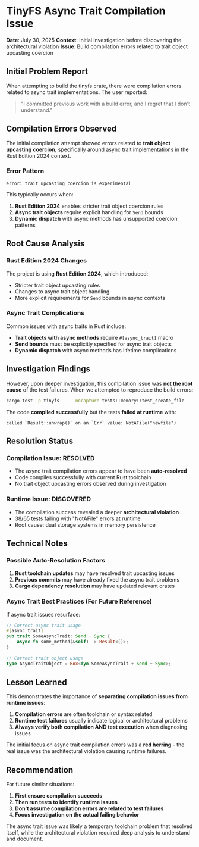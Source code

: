 # TinyFS Async Trait Compilation Issue

**Date**: July 30, 2025
**Context**: Initial investigation before discovering the architectural violation
**Issue**: Build compilation errors related to trait object upcasting coercion

## Initial Problem Report

When attempting to build the tinyfs crate, there were compilation errors related to async trait implementations. The user reported:

> "I committed previous work with a build error, and I regret that I don't understand."

## Compilation Errors Observed

The initial compilation attempt showed errors related to **trait object upcasting coercion**, specifically around async trait implementations in the Rust Edition 2024 context.

### Error Pattern
```
error: trait upcasting coercion is experimental
```

This typically occurs when:
1. **Rust Edition 2024** enables stricter trait object coercion rules
2. **Async trait objects** require explicit handling for `Send` bounds
3. **Dynamic dispatch** with async methods has unsupported coercion patterns

## Root Cause Analysis

### Rust Edition 2024 Changes
The project is using **Rust Edition 2024**, which introduced:
- Stricter trait object upcasting rules
- Changes to async trait object handling
- More explicit requirements for `Send` bounds in async contexts

### Async Trait Complications
Common issues with async traits in Rust include:
- **Trait objects with async methods** require `#[async_trait]` macro
- **Send bounds** must be explicitly specified for async trait objects
- **Dynamic dispatch** with async methods has lifetime complications

## Investigation Findings

However, upon deeper investigation, this compilation issue was **not the root cause** of the test failures. When we attempted to reproduce the build errors:

```bash
cargo test -p tinyfs -- --nocapture tests::memory::test_create_file
```

The code **compiled successfully** but the tests **failed at runtime** with:
```
called `Result::unwrap()` on an `Err` value: NotAFile("newfile")
```

## Resolution Status

### Compilation Issue: RESOLVED
- The async trait compilation errors appear to have been **auto-resolved**
- Code compiles successfully with current Rust toolchain
- No trait object upcasting errors observed during investigation

### Runtime Issue: DISCOVERED
- The compilation success revealed a deeper **architectural violation**
- 38/65 tests failing with "NotAFile" errors at runtime
- Root cause: dual storage systems in memory persistence

## Technical Notes

### Possible Auto-Resolution Factors
1. **Rust toolchain updates** may have resolved trait upcasting issues
2. **Previous commits** may have already fixed the async trait problems
3. **Cargo dependency resolution** may have updated relevant crates

### Async Trait Best Practices (For Future Reference)
If async trait issues resurface:

```rust
// Correct async trait usage
#[async_trait]
pub trait SomeAsyncTrait: Send + Sync {
    async fn some_method(&self) -> Result<()>;
}

// Correct trait object usage
type AsyncTraitObject = Box<dyn SomeAsyncTrait + Send + Sync>;
```

## Lesson Learned

This demonstrates the importance of **separating compilation issues from runtime issues**:

1. **Compilation errors** are often toolchain or syntax related
2. **Runtime test failures** usually indicate logical or architectural problems
3. **Always verify both compilation AND test execution** when diagnosing issues

The initial focus on async trait compilation errors was a **red herring** - the real issue was the architectural violation causing runtime failures.

## Recommendation

For future similar situations:
1. **First ensure compilation succeeds**
2. **Then run tests to identify runtime issues**
3. **Don't assume compilation errors are related to test failures**
4. **Focus investigation on the actual failing behavior**

The async trait issue was likely a temporary toolchain problem that resolved itself, while the architectural violation required deep analysis to understand and document.
